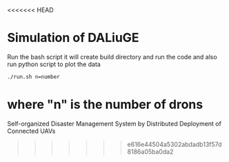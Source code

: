<<<<<<< HEAD
# Simulation of DALiuGE
Run the bash script it will create build directory and run the code and also run python script to plot the data
```bash
./run.sh n=number
```
where "n" is the number of drons
=======
Self-organized Disaster Management System by Distributed Deployment of Connected UAVs

>>>>>>> e616e44504a5302abdadb13f57d8186a05ba0da2
